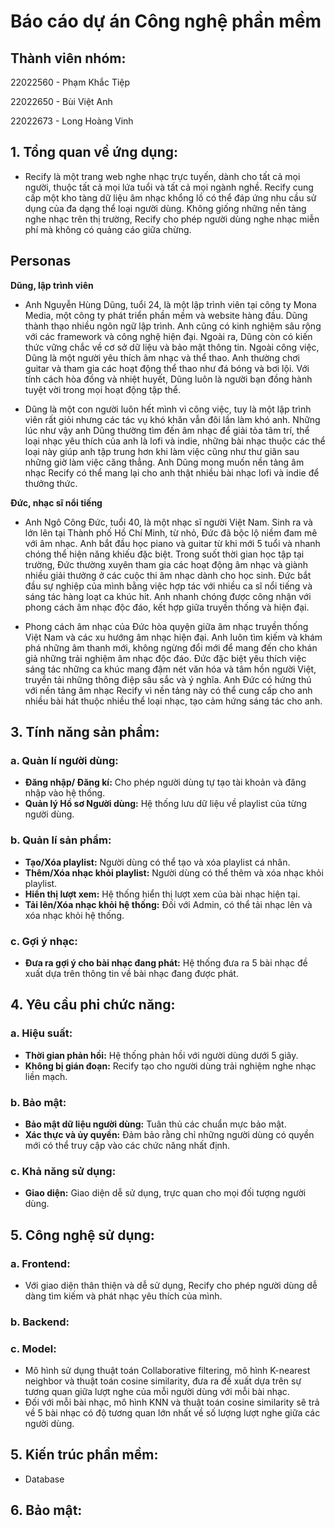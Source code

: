 # Báo cáo dự án Công nghệ phần mềm

## Thành viên nhóm:

22022560 - Phạm Khắc Tiệp

22022650 - Bùi Việt Anh

22022673 - Long Hoàng Vinh

## 1. Tổng quan về ứng dụng:

- Recify là một trang web nghe nhạc trực tuyến, dành cho tất cả mọi người, thuộc tất cả mọi lứa tuổi và tất cả mọi ngành nghề. Recify cung cấp một kho tàng dữ liệu âm nhạc khổng lồ có thể đáp ứng nhu cầu sử dụng của đa dạng thể loại người dùng. Không giống những nền tảng nghe nhạc trên thị trường, Recify cho phép người dùng nghe nhạc miễn phí mà không có quảng cáo giữa chừng.

## Personas

**Dũng, lập trình viên**

- Anh Nguyễn Hùng Dũng, tuổi 24, là một lập trình viên tại công ty Mona Media, một công ty phát triển phần mềm và website hàng đầu. Dũng thành thạo nhiều ngôn ngữ lập trình. Anh cũng có kinh nghiệm sâu rộng với các framework và công nghệ hiện đại. Ngoài ra, Dũng còn có kiến thức vững chắc về cơ sở dữ liệu và bảo mật thông tin. Ngoài công việc, Dũng là một người yêu thích âm nhạc và thể thao. Anh thường chơi guitar và tham gia các hoạt động thể thao như đá bóng và bơi lội. Với tính cách hòa đồng và nhiệt huyết, Dũng luôn là người bạn đồng hành tuyệt vời trong mọi hoạt động tập thể.
 
- Dũng là một con người luôn hết mình vì công việc, tuy là một lập trình viên rất giỏi nhưng các tác vụ khó khăn vẫn đôi lần làm khó anh. Những lúc như vậy anh Dũng thường tìm đến âm nhạc để giải tỏa tâm trí, thể loại nhạc yêu thích của anh là lofi và indie, những bài nhạc thuộc các thể loại này giúp anh tập trung hơn khi làm việc cũng như thư giãn sau những giờ làm việc căng thẳng. Anh Dũng mong muốn nền tảng âm nhạc Recify có thể mang lại cho anh thật nhiều bài nhạc lofi và indie để thưởng thức.


**Đức, nhạc sĩ nổi tiếng**

- Anh Ngô Công Đức, tuổi 40, là một nhạc sĩ người Việt Nam. Sinh ra và lớn lên tại Thành phố Hồ Chí Minh, từ nhỏ, Đức đã bộc lộ niềm đam mê với âm nhạc. Anh bắt đầu học piano và guitar từ khi mới 5 tuổi và nhanh chóng thể hiện năng khiếu đặc biệt. Trong suốt thời gian học tập tại trường, Đức thường xuyên tham gia các hoạt động âm nhạc và giành nhiều giải thưởng ở các cuộc thi âm nhạc dành cho học sinh. Đức bắt đầu sự nghiệp của mình bằng việc hợp tác với nhiều ca sĩ nổi tiếng và sáng tác hàng loạt ca khúc hit. Anh nhanh chóng được công nhận với phong cách âm nhạc độc đáo, kết hợp giữa truyền thống và hiện đại.
 
- Phong cách âm nhạc của Đức hòa quyện giữa âm nhạc truyền thống Việt Nam và các xu hướng âm nhạc hiện đại. Anh luôn tìm kiếm và khám phá những âm thanh mới, không ngừng đổi mới để mang đến cho khán giả những trải nghiệm âm nhạc độc đáo. Đức đặc biệt yêu thích việc sáng tác những ca khúc mang đậm nét văn hóa và tâm hồn người Việt, truyền tải những thông điệp sâu sắc và ý nghĩa. Anh Đức có hứng thú với nền tảng âm nhạc Recify vì nền tảng này có thể cung cấp cho anh nhiều bài hát thuộc nhiều thể loại nhạc, tạo cảm hứng sáng tác cho anh.

## 3. Tính năng sản phẩm:

### a. Quản lí người dùng:

- **Đăng nhập/ Đăng kí:** Cho phép người dùng tự tạo tài khoản và đăng nhập vào hệ thống.
- **Quản lý Hồ sơ Người dùng:** Hệ thống lưu dữ liệu về playlist của từng người dùng.

### b. Quản lí sản phẩm:

- **Tạo/Xóa playlist:** Người dùng có thể tạo và xóa playlist cá nhân.
- **Thêm/Xóa nhạc khỏi playlist:** Người dùng có thể thêm và xóa nhạc khỏi playlist.
- **Hiển thị lượt xem:** Hệ thống hiển thị lượt xem của bài nhạc hiện tại.
- **Tải lên/Xóa nhạc khỏi hệ thống:** Đối với Admin, có thể tải nhạc lên và xóa nhạc khỏi hệ thống.

### c. Gợi ý nhạc:

- **Đưa ra gợi ý cho bài nhạc đang phát:** Hệ thống đưa ra 5 bài nhạc đề xuất dựa trên thông tin về bài nhạc đang được phát.

## 4. Yêu cầu phi chức năng:

### a. Hiệu suất:

- **Thời gian phản hồi:** Hệ thống phản hồi với người dùng dưới 5 giây.
- **Không bị gián đoạn:** Recify tạo cho người dùng trải nghiệm nghe nhạc liền mạch.

### b. Bảo mật:

- **Bảo mật dữ liệu người dùng:** Tuân thủ các chuẩn mực bảo mật.
- **Xác thực và ủy quyền:** Đảm bảo rằng chỉ những người dùng có quyền mới có thể truy cập vào các chức năng nhất định.

### c. Khả năng sử dụng:

- **Giao diện:** Giao diện dễ sử dụng, trực quan cho mọi đối tượng người dùng.

## 5. Công nghệ sử dụng:

### a. Frontend:

- Với giao diện thân thiện và dễ sử dụng, Recify cho phép người dùng dễ dàng tìm kiếm và phát nhạc yêu thích của mình.

### b. Backend:

### c. Model:

- Mô hình sử dụng thuật toán Collaborative filtering, mô hình K-nearest neighbor và thuật toán cosine similarity, đưa ra đề xuất dựa trên sự tương quan giữa lượt nghe của mỗi người dùng với mỗi bài nhạc.
- Đối với mỗi bài nhạc, mô hình KNN và thuật toán cosine similarity sẽ trả về 5 bài nhạc có độ tương quan lớn nhất về số lượng lượt nghe giữa các người dùng.

## 5. Kiến trúc phần mềm:

- Database

## 6. Bảo mật:
